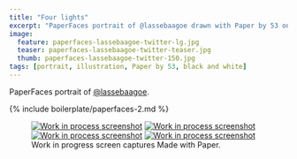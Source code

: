 ```yaml
---
title: "Four lights"
excerpt: "PaperFaces portrait of @lassebaagoe drawn with Paper by 53 on an iPad."
image: 
  feature: paperfaces-lassebaagoe-twitter-lg.jpg
  teaser: paperfaces-lassebaagoe-twitter-teaser.jpg
  thumb: paperfaces-lassebaagoe-twitter-150.jpg
tags: [portrait, illustration, Paper by 53, black and white]
---
```


PaperFaces portrait of [@lassebaagoe](http://twitter.com/lassebaagoe).

{% include boilerplate/paperfaces-2.md %}

<figure class="third">
  <a href="{{ site.url }}/assets/images/paperfaces-lassebaagoe-process-1-lg.jpg"><img src="{{ site.url }}/assets/images/paperfaces-lassebaagoe-process-1-600.jpg" alt="Work in process screenshot"></a>
  <a href="{{ site.url }}/assets/images/paperfaces-lassebaagoe-process-2-lg.jpg"><img src="{{ site.url }}/assets/images/paperfaces-lassebaagoe-process-2-600.jpg" alt="Work in process screenshot"></a>
  <a href="{{ site.url }}/assets/images/paperfaces-lassebaagoe-process-3-lg.jpg"><img src="{{ site.url }}/assets/images/paperfaces-lassebaagoe-process-3-600.jpg" alt="Work in process screenshot"></a>
  <a href="{{ site.url }}/assets/images/paperfaces-lassebaagoe-process-4-lg.jpg"><img src="{{ site.url }}/assets/images/paperfaces-lassebaagoe-process-4-600.jpg" alt="Work in process screenshot"></a>
  <figcaption>Work in progress screen captures Made with Paper.</figcaption>
</figure>
